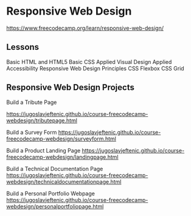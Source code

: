 # Responsive Web Design

https://www.freecodecamp.org/learn/responsive-web-design/

## Lessons
Basic HTML and HTML5
Basic CSS
Applied Visual Design
Applied Accessibility
Responsive Web Design Principles
CSS Flexbox
CSS Grid

## Responsive Web Design Projects
Build a Tribute Page

https://jugoslavjeftenic.github.io/course-freecodecamp-webdesign/tributepage.html


Build a Survey Form
https://jugoslavjeftenic.github.io/course-freecodecamp-webdesign/surveyform.html

Build a Product Landing Page
https://jugoslavjeftenic.github.io/course-freecodecamp-webdesign/landingpage.html

Build a Technical Documentation Page
https://jugoslavjeftenic.github.io/course-freecodecamp-webdesign/technicaldocumentationpage.html

Build a Personal Portfolio Webpage
https://jugoslavjeftenic.github.io/course-freecodecamp-webdesign/personalportfoliopage.html
